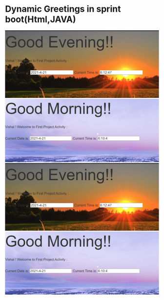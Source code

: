 # Dynamic Greetings in sprint boot(Html,JAVA)
![alt text](https://github.com/vishalroshanJ/ShadowProjectActivites/blob/main/Day1/Shadowwelcome/sh/EVENIMAGE.PNG)
![alt text](https://github.com/vishalroshanJ/ShadowProjectActivites/blob/main/Day1/Shadowwelcome/sh/MORNINGIMAGE.PNG)
![alt text](https://github.com/vishalroshanJ/ShadowProjectActivites/blob/main/Day1/Shadowwelcome/sh/EVENIMAGE.PNG)
![alt text](https://github.com/vishalroshanJ/ShadowProjectActivites/blob/main/Day1/Shadowwelcome/sh/MORNINGIMAGE.PNG)
